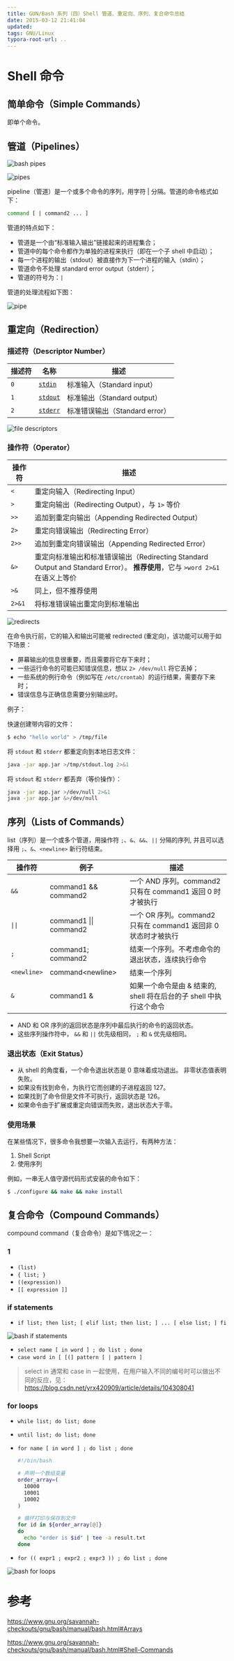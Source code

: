```yaml
---
title: GUN/Bash 系列（四）Shell 管道、重定向、序列、复合命令总结
date: 2015-03-12 21:41:04
updated:
tags: GNU/Linux
typora-root-url: ..
---
```


# Shell 命令

## 简单命令（Simple Commands）

即单个命令。

## 管道（Pipelines）

![bash pipes](https://wizardzines.com/comics/bash-pipes/bash-pipes.png)

![pipes](https://wizardzines.com/comics/pipes/pipes.png)

pipeline（管道）是一个或多个命令的序列，用字符 | 分隔。管道的命令格式如下：

```bash
command [ | command2 ... ]
```

管道的特点如下：

* 管道是一个由“标准输入输出”链接起来的进程集合；
* 管道中的每个命令都作为单独的进程来执行（即在一个子 shell 中启动）；
* 每一个进程的输出（stdout）被直接作为下一个进程的输入（stdin）；
* 管道命令不处理 standard error output（stderr）；
* 管道的符号为：`|`

管道的处理流程如下图：

![pipe](/img/gnu-text-utilities/pipe.png)

## 重定向（Redirection）

### 描述符（Descriptor Number）

| 描述符 | 名称                                                         | 描述                           |
| ------ | ------------------------------------------------------------ | ------------------------------ |
| `0`    | [`stdin`](https://en.wikipedia.org/wiki/Standard_streams#Standard_input_(stdin)) | 标准输入（Standard input）     |
| `1`    | [`stdout`](https://en.wikipedia.org/wiki/Standard_streams#Standard_output_(stdout)) | 标准输出（Standard output）    |
| `2`    | [`stderr`](https://en.wikipedia.org/wiki/Standard_streams#Standard_error_(stderr)) | 标准错误输出（Standard error） |

![file descriptors](https://wizardzines.com/comics/file-descriptors/file-descriptors.png)

### 操作符（Operator）

| 操作符 | 描述                                                         |
| ------ | ------------------------------------------------------------ |
| `<`    | 重定向输入（Redirecting Input）                              |
| `>`    | 重定向输出（Redirecting Output），与 `1>` 等价               |
| `>>`   | 追加到重定向输出（Appending Redirected Output）              |
| `2>`   | 重定向错误输出（Redirecting Error）                          |
| `2>>`  | 追加到重定向错误输出（Appending Redirected Error）           |
| `&>`   | 重定向标准输出和标准错误输出（Redirecting Standard Output and Standard Error）。 **推荐使用**，它与 `>word 2>&1` 在语义上等价 |
| `>&`   | 同上，但不推荐使用                                           |
| `2>&1` | 将标准错误输出重定向到标准输出                               |

![redirects](https://wizardzines.com/comics/redirects/redirects.png)

在命令执行前，它的输入和输出可能被 redirected (重定向)，该功能可以用于如下场景：

* 屏幕输出的信息很重要，而且需要将它存下来时；
* 一些运行命令的可能已知错误信息，想以 `2> /dev/null` 将它丢掉；
* 一些系统的例行命令（例如写在 `/etc/crontab`）的运行结果，需要存下来时；
* 错误信息与正确信息需要分别输出时。

例子：

快速创建带内容的文件：

```bash
$ echo "hello world" > /tmp/file
```

将 `stdout` 和 `stderr` 都重定向到本地日志文件：

```bash
java -jar app.jar >/tmp/stdout.log 2>&1
```

将 `stdout` 和 `stderr` 都丢弃（等价操作）：

```bash
java -jar app.jar >/dev/null 2>&1
java -jar app.jar &>/dev/null
```

## 序列（Lists of Commands）

list（序列）是一个或多个管道，用操作符 `;`、`&`、`&&`、`||` 分隔的序列, 并且可以选择用 `;`、`&`、`<newline>` 新行符结束。

| 操作符        | 例子                   | 描述                                                         |
| ------------- | ---------------------- | ------------------------------------------------------------ |
| `&&`          | command1 && command2   | 一个 AND 序列。command2 只有在 command1 返回 0 时才被执行    |
| <code>&#124;&#124;</code>       | command1 &#124;&#124; command2 | 一个 OR 序列。command2 只有在 command1 返回非 0 状态时才被执行 |
| `;`           | command1; command2     | 结束一个序列。不考虑命令的退出状态，连续执行命令             |
| `<newline>` | command<newline\>     | 结束一个序列                                                 |
| `&`           | command1 &             | 如果一个命令是由 & 结束的, shell 将在后台的子 shell 中执行这个命令 |

* AND 和 OR 序列的返回状态是序列中最后执行的命令的返回状态。
* 这些序列操作符中， `&&` 和 `||` 优先级相同， `;` 和 `&` 优先级相同。

### 退出状态（Exit Status）

* 从 shell 的角度看，一个命令退出状态是 0 意味着成功退出。 非零状态值表明失败。
* 如果没有找到命令，为执行它而创建的子进程返回 127。
* 如果找到了命令但是文件不可执行，返回状态是 126。
* 如果命令由于扩展或重定向错误而失败，退出状态大于零。

### 使用场景

在某些情况下，很多命令我想要一次输入去运行，有两种方法：

1. Shell Script
2. 使用序列

例如，一串无人值守源代码形式安装的命令如下：

```bash
$ ./configure && make && make install
```

## 复合命令（Compound Commands）

compound command（复合命令）是如下情况之一：

### 1

* `(list)`
* `{ list; }`
* `((expression))`
* `[[ expression ]]`

### if statements

* `if list; then list; [ elif list; then list; ] ... [ else list; ] fi`

![bash if statements](https://wizardzines.com/comics/bash-if-statements/bash-if-statements.png)

* `select name [ in word ] ; do list ; done`
* `case word in [ [(] pattern [ | pattern ] `

> select in 通常和 case in 一起使用，在用户输入不同的编号时可以做出不同的反应，见：https://blog.csdn.net/yrx420909/article/details/104308041

### for loops

* `while list; do list; done`

* `until list; do list; done`

* `for name [ in word ] ; do list ; done`

  ```bash
  #!/bin/bash
  
  # 声明一个数组变量
  order_array=(
    10000
    10001
    10002
  )
  
  # 循环打印与保存到文件
  for id in ${order_array[@]}
  do
    echo "order is $id" | tee -a result.txt
  done
  ```

* `for (( expr1 ; expr2 ; expr3 )) ; do list ; done`

![bash for loops](https://wizardzines.com/comics/bash-for-loops/bash-for-loops.png)

# 参考

https://www.gnu.org/savannah-checkouts/gnu/bash/manual/bash.html#Arrays

https://www.gnu.org/savannah-checkouts/gnu/bash/manual/bash.html#Shell-Commands